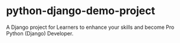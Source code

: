 # python-django-demo-project
A Django project for Learners to enhance your skills and become Pro Python (Django) Developer.
